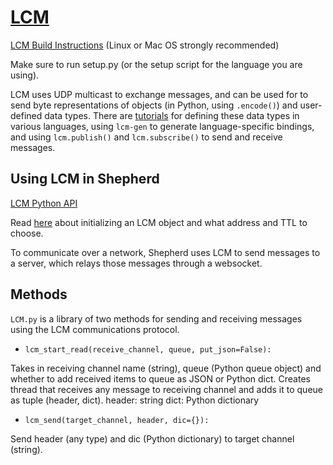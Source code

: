 # [LCM](https://lcm-proj.github.io/)

[LCM Build Instructions](https://lcm-proj.github.io/build_instructions.html) (Linux or Mac OS strongly recommended)

Make sure to run setup.py (or the setup script for the language you are using).

LCM uses UDP multicast to exchange messages, and can be used for to send byte representations of objects (in Python, using `.encode()`) and user-defined data types. There are [tutorials](https://lcm-proj.github.io/tutorial_general.html) for defining these data types in various languages, using `lcm-gen` to generate language-specific bindings, and using `lcm.publish()` and `lcm.subscribe()` to send and receive messages.

## Using LCM in Shepherd

[LCM Python API](https://lcm-proj.github.io/python/lcm.LCM-class.html#publish)

Read [here](https://lcm-proj.github.io/multicast_setup.html) about initializing an LCM object and what address and TTL to choose.

To communicate over a network, Shepherd uses LCM to send messages to a server, which relays those messages through a websocket.

## Methods
`LCM.py` is a library of two methods for sending and receiving messages using the LCM communications protocol. 

+ ```lcm_start_read(receive_channel, queue, put_json=False):```

Takes in receiving channel name (string), queue (Python queue object) and whether to add received items to queue as JSON or Python dict. Creates thread that receives any message to receiving channel and adds it to queue as tuple (header, dict).
header: string
dict: Python dictionary

+ ```lcm_send(target_channel, header, dic={}):```

Send header (any type) and dic (Python dictionary) to target channel (string).
